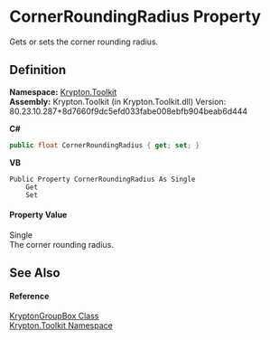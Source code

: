 # CornerRoundingRadius Property


Gets or sets the corner rounding radius.



## Definition
**Namespace:** <a href="79d2eac2-21f4-54ff-7552-b20c33c30600.md">Krypton.Toolkit</a>  
**Assembly:** Krypton.Toolkit (in Krypton.Toolkit.dll) Version: 80.23.10.287+8d7660f9dc5efd033fabe008ebfb904beab6d444

**C#**
``` C#
public float CornerRoundingRadius { get; set; }
```
**VB**
``` VB
Public Property CornerRoundingRadius As Single
	Get
	Set
```



#### Property Value
Single  
The corner rounding radius.

## See Also


#### Reference
<a href="7bf61b7d-9d99-c2a5-c0dc-2f2e692b6a37.md">KryptonGroupBox Class</a>  
<a href="79d2eac2-21f4-54ff-7552-b20c33c30600.md">Krypton.Toolkit Namespace</a>  
